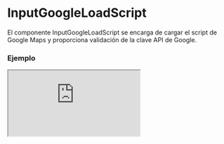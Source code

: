 # InputGoogleLoadScript

El componente InputGoogleLoadScript se encarga de cargar el script de Google Maps y proporciona validación de la clave API de Google.

 

### Ejemplo

<iframe minHeightIframe="30dvh" src="https://fenextjs-component-storybook.vercel.app/iframe.html?args=&id=input-google-loadscript--index&viewMode=story" />

### Importación

Para importar el componente InputGoogleLoadScript, se puede hacer desde fenextjs

```tsx copy
import { InputGoogleLoadScript } from "fenextjs";
```

### Parámetros

| Parámetro | Tipo | Requerido | Default | Descripcion |
| --------- | ---- | --------- | ------- | ----------- |
| googleMapsApiKey | string | no | process.env['NEXT_PUBLIC_GOOGLE_KEY'] | Clave API de Google Maps. Si no se proporciona, se usará la clave API predeterminada en las variables de entorno. |
| children | ReactNode | no | undefined | Los elementos hijos que se renderizarán dentro del componente una vez que el script de Google Maps haya sido cargado correctamente. |
| className | string | no | '' | Clase CSS para personalizar el contenedor del componente. |
| _t | unknown | no | undefined | Propiedades de traducción para mensajes de error u otros textos. |
| useT | unknown | no | undefined | Hook de traducción para manejar cadenas traducibles dentro del componente. |

### Storybook

Para ver el storybook del componente lo puede hacer con este [link](https://fenextjs-component-storybook.vercel.app/?path=/story/input-google-loadscript--index)

### Usos

- InputGoogleLoadScript básico

```tsx copy
<InputGoogleLoadScript googleMapsApiKey="YOUR_GOOGLE_MAPS_API_KEY">
    <YourGoogleMapsComponent />
</InputGoogleLoadScript>
```

- InputGoogleLoadScript con validación

```tsx copy
<InputGoogleLoadScript>
    <YourGoogleMapsComponent />
</InputGoogleLoadScript>
```

- InputGoogleLoadScript con manejo de errores

```tsx copy
<InputGoogleLoadScript googleMapsApiKey="INVALID_KEY">
    <YourGoogleMapsComponent />
</InputGoogleLoadScript>
```

